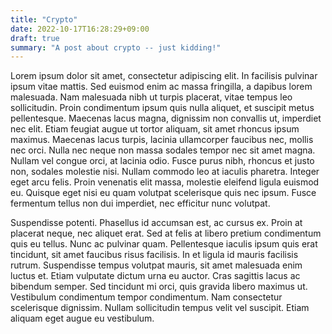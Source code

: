 ```yaml
---
title: "Crypto"
date: 2022-10-17T16:28:29+09:00
draft: true
summary: "A post about crypto -- just kidding!"
---
```


Lorem ipsum dolor sit amet, consectetur adipiscing elit. In facilisis pulvinar ipsum vitae mattis. Sed euismod enim ac massa fringilla, a dapibus lorem malesuada. Nam malesuada nibh ut turpis placerat, vitae tempus leo sollicitudin. Proin condimentum ipsum quis nulla aliquet, et suscipit metus pellentesque. Maecenas lacus magna, dignissim non convallis ut, imperdiet nec elit. Etiam feugiat augue ut tortor aliquam, sit amet rhoncus ipsum maximus. Maecenas lacus turpis, lacinia ullamcorper faucibus nec, mollis nec orci. Nulla nec neque non massa sodales tempor nec sit amet magna. Nullam vel congue orci, at lacinia odio. Fusce purus nibh, rhoncus et justo non, sodales molestie nisi. Nullam commodo leo at iaculis pharetra. Integer eget arcu felis. Proin venenatis elit massa, molestie eleifend ligula euismod eu. Quisque eget nisi eu quam volutpat scelerisque quis nec ipsum. Fusce fermentum tellus non dui imperdiet, nec efficitur nunc volutpat.

Suspendisse potenti. Phasellus id accumsan est, ac cursus ex. Proin at placerat neque, nec aliquet erat. Sed at felis at libero pretium condimentum quis eu tellus. Nunc ac pulvinar quam. Pellentesque iaculis ipsum quis erat tincidunt, sit amet faucibus risus facilisis. In et ligula id mauris facilisis rutrum. Suspendisse tempus volutpat mauris, sit amet malesuada enim luctus et. Etiam vulputate dictum urna eu auctor. Cras sagittis lacus ac bibendum semper. Sed tincidunt mi orci, quis gravida libero maximus ut. Vestibulum condimentum tempor condimentum. Nam consectetur scelerisque dignissim. Nullam sollicitudin tempus velit vel suscipit. Etiam aliquam eget augue eu vestibulum.